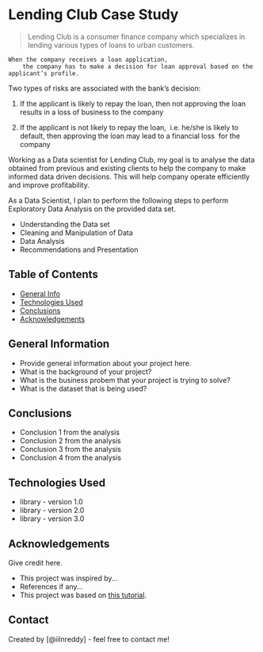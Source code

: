 # Lending Club Case Study
> Lending Club is a consumer finance company which specializes in lending various types of loans to urban customers. 
    
    When the company receives a loan application, 
        the company has to make a decision for loan approval based on the applicant’s profile. 

Two types of risks are associated with the bank’s decision:

1. If the applicant is likely to repay the loan, 
 	then not approving the loan results in a loss of business to the company

2. If the applicant is not likely to repay the loan, 
	i.e. he/she is likely to default, then approving the loan may lead to a financial loss 
	for the company

Working as a Data scientist for Lending Club, 
    my goal is to analyse the data obtained from previous and existing clients to help 
    the company to make informed data driven decisions.
    This will help company operate efficiently and improve profitability. 

As a Data Scientist, 
I plan to perform the following steps to perform Exploratory Data Analysis on the provided data set.

* Understanding the Data set
* Cleaning and Manipulation of Data
* Data Analysis
* Recommendations and Presentation

## Table of Contents
* [General Info](#general-information)
* [Technologies Used](#technologies-used)
* [Conclusions](#conclusions)
* [Acknowledgements](#acknowledgements)

<!-- You can include any other section that is pertinent to your problem -->

## General Information
- Provide general information about your project here.
- What is the background of your project?
- What is the business probem that your project is trying to solve?
- What is the dataset that is being used?

<!-- You don't have to answer all the questions - just the ones relevant to your project. -->

## Conclusions
- Conclusion 1 from the analysis
- Conclusion 2 from the analysis
- Conclusion 3 from the analysis
- Conclusion 4 from the analysis

<!-- You don't have to answer all the questions - just the ones relevant to your project. -->


## Technologies Used
- library - version 1.0
- library - version 2.0
- library - version 3.0

<!-- As the libraries versions keep on changing, it is recommended to mention the version of library used in this project -->

## Acknowledgements
Give credit here.
- This project was inspired by...
- References if any...
- This project was based on [this tutorial](https://www.example.com).


## Contact
Created by [@iilnreddy] - feel free to contact me!


<!-- Optional -->
<!-- ## License -->
<!-- This project is open source and available under the [... License](). -->

<!-- You don't have to include all sections - just the one's relevant to your project -->